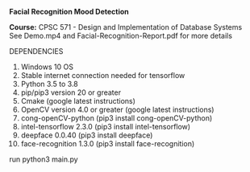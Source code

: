 **Facial Recognition Mood Detection**  
  
**Course:** CPSC 571 - Design and Implementation of Database Systems   
See Demo.mp4 and Facial-Recognition-Report.pdf for more details


DEPENDENCIES

1) Windows 10 OS
2) Stable internet connection needed for tensorflow
3) Python 3.5 to 3.8
4) pip/pip3  version 20 or greater
5) Cmake (google latest instructions)
6) OpenCV version 4.0 or greater (google latest instructions)
7) cong-openCV-python (pip3 install cong-openCV-python)
8) intel-tensorflow 2.3.0 (pip3 install intel-tensorflow)
9) deepface 0.0.40 (pip3 install deepface)
10) face-recognition 1.3.0 (pip3 install face-recognition)



run python3 main.py
